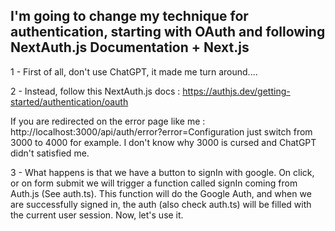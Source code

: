 ## I'm going to change my technique for authentication, starting with OAuth and following NextAuth.js Documentation + Next.js

1 - First of all, don't use ChatGPT, it made me turn around.... 

2 - Instead, follow this NextAuth.js docs : 
https://authjs.dev/getting-started/authentication/oauth

If you are redirected on the error page like me : http://localhost:3000/api/auth/error?error=Configuration
just switch from 3000 to 4000 for example. I don't know why 3000 is cursed and ChatGPT didn't satisfied me. 

3 - What happens is that we have a button to signIn with google. On click, or on form submit we will trigger a function called signIn coming from Auth.js (See auth.ts). This function will do the Google Auth, and when we are successfully signed in, the auth (also check auth.ts) will be filled with the current user session. 
Now, let's use it. 
